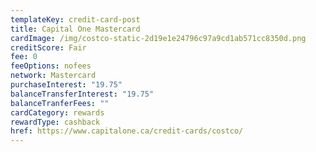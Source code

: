 ```yaml
---
templateKey: credit-card-post
title: Capital One Mastercard
cardImage: /img/costco-static-2d19e1e24796c97a9cd1ab571cc8350d.png
creditScore: Fair
fee: 0
feeOptions: nofees
network: Mastercard
purchaseInterest: "19.75"
balanceTransferInterest: "19.75"
balanceTranferFees: ""
cardCategory: rewards
rewardType: cashback
href: https://www.capitalone.ca/credit-cards/costco/
---
```

